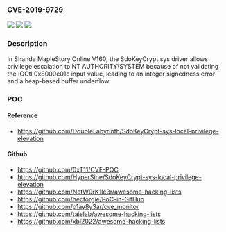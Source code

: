 ### [CVE-2019-9729](https://cve.mitre.org/cgi-bin/cvename.cgi?name=CVE-2019-9729)
![](https://img.shields.io/static/v1?label=Product&message=n%2Fa&color=blue)
![](https://img.shields.io/static/v1?label=Version&message=n%2Fa&color=blue)
![](https://img.shields.io/static/v1?label=Vulnerability&message=n%2Fa&color=brighgreen)

### Description

In Shanda MapleStory Online V160, the SdoKeyCrypt.sys driver allows privilege escalation to NT AUTHORITY\SYSTEM because of not validating the IOCtl 0x8000c01c input value, leading to an integer signedness error and a heap-based buffer underflow.

### POC

#### Reference
- https://github.com/DoubleLabyrinth/SdoKeyCrypt-sys-local-privilege-elevation

#### Github
- https://github.com/0xT11/CVE-POC
- https://github.com/HyperSine/SdoKeyCrypt-sys-local-privilege-elevation
- https://github.com/NetW0rK1le3r/awesome-hacking-lists
- https://github.com/hectorgie/PoC-in-GitHub
- https://github.com/p1ay8y3ar/cve_monitor
- https://github.com/taielab/awesome-hacking-lists
- https://github.com/xbl2022/awesome-hacking-lists

